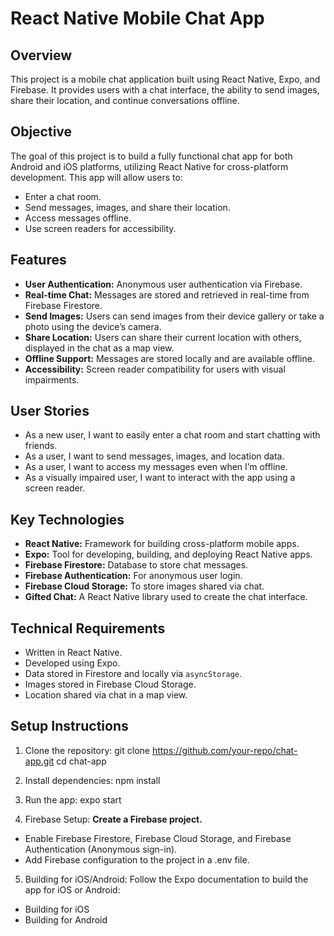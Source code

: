 # React Native Mobile Chat App

## Overview

This project is a mobile chat application built using React Native, Expo, and Firebase. It provides users with a chat interface, the ability to send images, share their location, and continue conversations offline.

## Objective

The goal of this project is to build a fully functional chat app for both Android and iOS platforms, utilizing React Native for cross-platform development. This app will allow users to:

- Enter a chat room.
- Send messages, images, and share their location.
- Access messages offline.
- Use screen readers for accessibility.

## Features

- **User Authentication:** Anonymous user authentication via Firebase.
- **Real-time Chat:** Messages are stored and retrieved in real-time from Firebase Firestore.
- **Send Images:** Users can send images from their device gallery or take a photo using the device’s camera.
- **Share Location:** Users can share their current location with others, displayed in the chat as a map view.
- **Offline Support:** Messages are stored locally and are available offline.
- **Accessibility:** Screen reader compatibility for users with visual impairments.

## User Stories

- As a new user, I want to easily enter a chat room and start chatting with friends.
- As a user, I want to send messages, images, and location data.
- As a user, I want to access my messages even when I’m offline.
- As a visually impaired user, I want to interact with the app using a screen reader.

## Key Technologies

- **React Native:** Framework for building cross-platform mobile apps.
- **Expo:** Tool for developing, building, and deploying React Native apps.
- **Firebase Firestore:** Database to store chat messages.
- **Firebase Authentication:** For anonymous user login.
- **Firebase Cloud Storage:** To store images shared via chat.
- **Gifted Chat:** A React Native library used to create the chat interface.

## Technical Requirements

- Written in React Native.
- Developed using Expo.
- Data stored in Firestore and locally via `asyncStorage`.
- Images stored in Firebase Cloud Storage.
- Location shared via chat in a map view.

## Setup Instructions

1. Clone the repository:
    git clone https://github.com/your-repo/chat-app.git
    cd chat-app

2. Install dependencies:
npm install

3. Run the app:
expo start

4. Firebase Setup: 
**Create a Firebase project.**
-   Enable Firebase Firestore, Firebase Cloud Storage, and Firebase Authentication (Anonymous       sign-in).
- Add Firebase configuration to the project in a .env file.
	
5. Building for iOS/Android:
Follow the Expo documentation to build the app for iOS or Android:
- Building for iOS
- Building for Android

